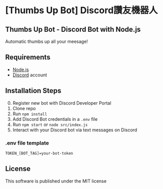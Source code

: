 # [Thumbs Up Bot] Discord讚友機器人
## Thumbs Up Bot - Discord Bot with Node.js
Automatic thumbs up all your meesage!

## Requirements

- [Node.js](http://nodejs.org/)
- [Discord](https://discordapp.com/) account

## Installation Steps

0. Register new bot with Discord Developer Portal 
1. Clone repo
2. Run `npm install`
3. Add Discord Bot credentials in a `.env` file
3. Run `npm start` or `node src/index.js`
4. Interact with your Discord bot via text messages on Discord

### .env file template
```
TOKEN_[BOT_TAG]=your-bot-token
```

## License
This software is published under the MIT license

